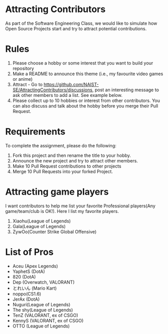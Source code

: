 # Attracting Contributors
As part of the Software Engineering Class, we would like to simulate how Open Source Projects start and try to attract potential contributions.

# Rules
1. Please choose a hobby or some interest that you want to build your repository
2. Make a README to announce this theme (i.e., my favourite video games or anime)
3. Attract - Go to https://github.com/NAIST-SE/AttractingContributors/discussions, post an interesting message to ask other members to add a list. See example below.
4. Please collect up to 10 hobbies or interest from other contributors. You can also discuss and talk about the hobby before you merge their Pull Request.

# Requirements
To complete the assignment, please do the following:
1. Fork this project and then rename the title to your hobby. 
2. Announce the new project and try to attract other members.
3. Make 10 Pull Request contributions to other projects
4. Merge 10 Pull Requests into your forked Project.

# Attracting game players
I want contributors to help me list your favorite Professional players(Any game/team/club is OK!).
Here I list my favorite players.
1. Xiaohu(League of Legends)
2. Gala(League of Legends)
3. ZywOo(Counter Strike Global Offensive)

# List of Pros
- Aceu (Apex Legends)
- YaphetS (DotA)
- 820 (DotA)
- Dep (Overwatch, VALORANT)
- とれいん (Mario Kart)
- noppo(CS1.6)
- JerAx (DotA)
- Nuguri(League of Legends)
- The shy(League of Legends)
- TenZ (VALORANT, ex of CSGO)
- KennyS (VALORANT, ex of CSGO)
- OTTO (League of Legends)
